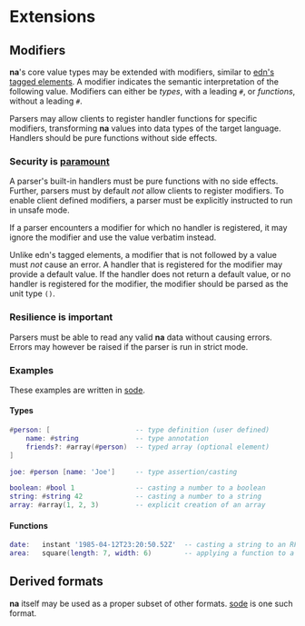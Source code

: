 # Extensions

## Modifiers

**na**'s core value types may be extended with modifiers, similar to [edn's tagged elements](https://github.com/edn-format/edn/#tagged-elements). A modifier indicates the semantic interpretation of the following value. Modifiers can either be _types_, with a leading `#`, or _functions_, without a leading `#`.

Parsers may allow clients to register handler functions for specific modifiers, transforming **na** values into data types of the target language. Handlers should be pure functions without side effects.

### Security is [paramount](https://github.com/OWASP/Top10/blob/567a84c2a88ad691a65a0de38f98408d48d8b9b5/2017/en/0xa8-insecure-deserialization.md)

A parser's built-in handlers must be pure functions with no side effects. Further, parsers must by default _not_ allow clients to register modifiers. To enable client defined modifiers, a parser must be explicitly instructed to run in unsafe mode.

If a parser encounters a modifier for which no handler is registered, it may ignore the modifier and use the value verbatim instead.

Unlike edn's tagged elements, a modifier that is not followed by a value must _not_ cause an error. A handler that is registered for the modifier may provide a default value. If the handler does not return a default value, or no handler is registered for the modifier, the modifier should be parsed as the unit type `()`.

### Resilience is important

Parsers must be able to read any valid **na** data without causing errors. Errors may however be raised if the parser is run in strict mode.

### Examples

These examples are written in [sode](https://github.com/kesh-lang/sode).

#### Types

```lua
#person: [                     -- type definition (user defined)
    name: #string              -- type annotation
    friends?: #array(#person)  -- typed array (optional element)
]

joe: #person [name: 'Joe']     -- type assertion/casting
```

```lua
boolean: #bool 1               -- casting a number to a boolean
string: #string 42             -- casting a number to a string
array: #array(1, 2, 3)         -- explicit creation of an array
```

#### Functions

```lua
date:   instant '1985-04-12T23:20:50.52Z'  -- casting a string to an RFC 3339/ISO 8601 timestamp
area:   square(length: 7, width: 6)        -- applying a function to a tuple of values
```

## Derived formats

**na** itself may be used as a proper subset of other formats. [sode](https://github.com/kesh-lang/sode) is one such format.
